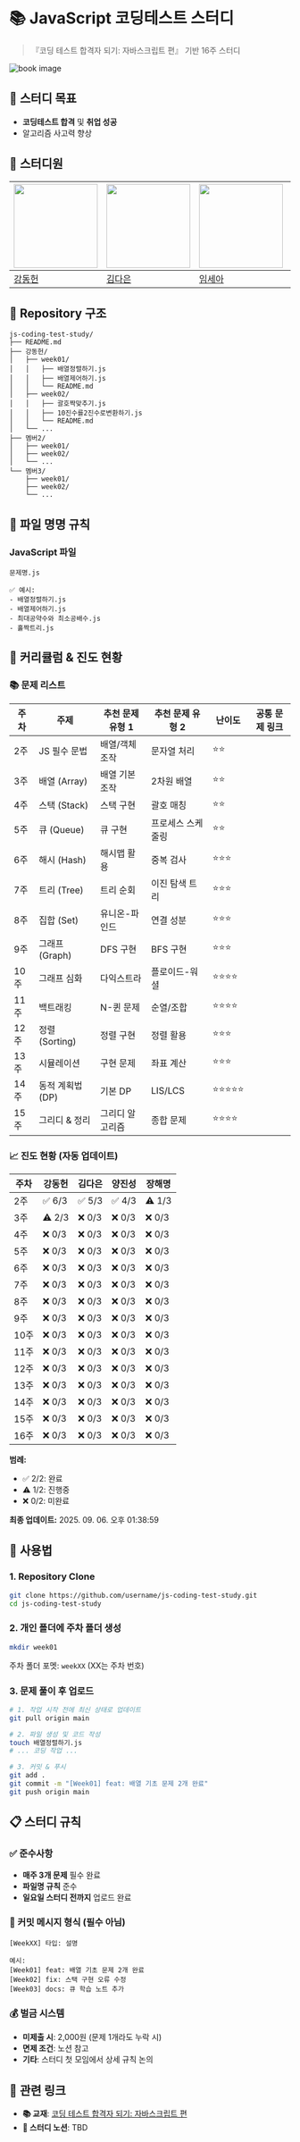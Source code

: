 # 📚 JavaScript 코딩테스트 스터디

> 『코딩 테스트 합격자 되기: 자바스크립트 편』 기반 16주 스터디

![book image](https://contents.kyobobook.co.kr/sih/fit-in/458x0/pdt/9791191905885.jpg)

## 🎯 스터디 목표

- **코딩테스트 합격** 및 **취업 성공**
- 알고리즘 사고력 향상

## 👥 스터디원

| <a href="https://github.com/daniel2231"><img src="https://avatars.githubusercontent.com/u/39212398?v=4" width="150px"/></a> | <a href="https://github.com/dani1552"><img src="https://avatars.githubusercontent.com/u/150661115?v=4" width="150px"/></a> | <a href="https://github.com/seah526"><img src="https://avatars.githubusercontent.com/u/50127687?v=4" width="150px"/></a> | <a href="https://github.com/jjaneyxx"><img src="https://avatars.githubusercontent.com/u/176101105?v=4" width="150px"/></a> | <a href="https://github.com/jinseoIT"><img src="https://avatars.githubusercontent.com/u/69947833?v=4" width="150px"/></a> |
| --------------------------------------------------------------------------------------------------------------------------- | -------------------------------------------------------------------------------------------------------------------------- | ------------------------------------------------------------------------------------------------------------------------ | -------------------------------------------------------------------------------------------------------------------------- | ------------------------------------------------------------------------------------------------------------------------ | 
| [강동헌](https://github.com/daniel2231)                                                                                     | [김다은](https://github.com/dani1552)                                                                                      | [임세아](https://github.com/seah526)                                                                                     | [장해명](https://github.com/jjaneyxx)                                                                                      | [양진성](https://github.com/jinseoIT)                                                                                     |

## 📁 Repository 구조

```
js-coding-test-study/
├── README.md
├── 강동헌/
│   ├── week01/
│   │   ├── 배열정렬하기.js
│   │   ├── 배열제어하기.js
│   │   └── README.md
│   ├── week02/
│   │   ├── 괄호짝맞추기.js
│   │   ├── 10진수를2진수로변환하기.js
│   │   └── README.md
│   └── ...
├── 멤버2/
│   ├── week01/
│   ├── week02/
│   └── ...
└── 멤버3/
    ├── week01/
    ├── week02/
    └── ...
```

## 📝 파일 명명 규칙

### **JavaScript 파일**

```
문제명.js

✅ 예시:
- 배열정렬하기.js
- 배열제어하기.js
- 최대공약수와 최소공배수.js
- 홀짝트리.js
```

## 📅 커리큘럼 & 진도 현황

### 📚 문제 리스트

| 주차 | 주제             | 추천 문제 유형 1 | 추천 문제 유형 2  | 난이도     | 공통 문제 링크     |
| ---- | ---------------- | ---------------- | ----------------- | ---------- | ------------- |
| 2주  | JS 필수 문법     | 배열/객체 조작   | 문자열 처리       | ⭐⭐       |  |
| 3주  | 배열 (Array)     | 배열 기본 조작   | 2차원 배열        | ⭐⭐       |  |
| 4주  | 스택 (Stack)     | 스택 구현        | 괄호 매칭         | ⭐⭐       |  |
| 5주  | 큐 (Queue)       | 큐 구현          | 프로세스 스케줄링 | ⭐⭐       |  |
| 6주  | 해시 (Hash)      | 해시맵 활용      | 중복 검사         | ⭐⭐⭐     |  |
| 7주  | 트리 (Tree)      | 트리 순회        | 이진 탐색 트리    | ⭐⭐⭐     |  |
| 8주  | 집합 (Set)       | 유니온-파인드    | 연결 성분         | ⭐⭐⭐     |  |
| 9주  | 그래프 (Graph)   | DFS 구현         | BFS 구현          | ⭐⭐⭐     |  |
| 10주 | 그래프 심화      | 다익스트라       | 플로이드-워셜     | ⭐⭐⭐⭐   |  |
| 11주 | 백트래킹         | N-퀸 문제        | 순열/조합         | ⭐⭐⭐⭐   |  |
| 12주 | 정렬 (Sorting)   | 정렬 구현        | 정렬 활용         | ⭐⭐⭐     |  |
| 13주 | 시뮬레이션       | 구현 문제        | 좌표 계산         | ⭐⭐⭐     |  |
| 14주 | 동적 계획법 (DP) | 기본 DP          | LIS/LCS           | ⭐⭐⭐⭐⭐ |  |
| 15주 | 그리디 & 정리    | 그리디 알고리즘  | 종합 문제         | ⭐⭐⭐⭐   |  |

### **📈 진도 현황** (자동 업데이트)

<!-- PROGRESS_START -->
| 주차 | 강동헌 | 김다은 | 양진성 | 장해명 |
|------|-------|-------|-------|-------|
| 2주 | ✅ 6/3 | ✅ 5/3 | ✅ 4/3 | ⚠️ 1/3 |
| 3주 | ⚠️ 2/3 | ❌ 0/3 | ❌ 0/3 | ❌ 0/3 |
| 4주 | ❌ 0/3 | ❌ 0/3 | ❌ 0/3 | ❌ 0/3 |
| 5주 | ❌ 0/3 | ❌ 0/3 | ❌ 0/3 | ❌ 0/3 |
| 6주 | ❌ 0/3 | ❌ 0/3 | ❌ 0/3 | ❌ 0/3 |
| 7주 | ❌ 0/3 | ❌ 0/3 | ❌ 0/3 | ❌ 0/3 |
| 8주 | ❌ 0/3 | ❌ 0/3 | ❌ 0/3 | ❌ 0/3 |
| 9주 | ❌ 0/3 | ❌ 0/3 | ❌ 0/3 | ❌ 0/3 |
| 10주 | ❌ 0/3 | ❌ 0/3 | ❌ 0/3 | ❌ 0/3 |
| 11주 | ❌ 0/3 | ❌ 0/3 | ❌ 0/3 | ❌ 0/3 |
| 12주 | ❌ 0/3 | ❌ 0/3 | ❌ 0/3 | ❌ 0/3 |
| 13주 | ❌ 0/3 | ❌ 0/3 | ❌ 0/3 | ❌ 0/3 |
| 14주 | ❌ 0/3 | ❌ 0/3 | ❌ 0/3 | ❌ 0/3 |
| 15주 | ❌ 0/3 | ❌ 0/3 | ❌ 0/3 | ❌ 0/3 |
| 16주 | ❌ 0/3 | ❌ 0/3 | ❌ 0/3 | ❌ 0/3 |

**범례:**
- ✅ 2/2: 완료
- ⚠️ 1/2: 진행중  
- ❌ 0/2: 미완료

**최종 업데이트:** 2025. 09. 06. 오후 01:38:59
<!-- PROGRESS_END -->

## 🚀 사용법

### **1. Repository Clone**

```bash
git clone https://github.com/username/js-coding-test-study.git
cd js-coding-test-study
```

### **2. 개인 폴더에 주차 폴더 생성**

```bash
mkdir week01
```

주차 폴더 포멧: `weekXX` (XX는 주차 번호)

### **3. 문제 풀이 후 업로드**

```bash
# 1. 작업 시작 전에 최신 상태로 업데이트
git pull origin main

# 2. 파일 생성 및 코드 작성
touch 배열정렬하기.js
# ... 코딩 작업 ...

# 3. 커밋 & 푸시
git add .
git commit -m "[Week01] feat: 배열 기초 문제 2개 완료"
git push origin main
```

## 📋 스터디 규칙

### **✅ 준수사항**

- **매주 3개 문제** 필수 완료
- **파일명 규칙** 준수
- **일요일 스터디 전까지** 업로드 완료

### **📝 커밋 메시지 형식 (필수 아님)**

```
[WeekXX] 타입: 설명

예시:
[Week01] feat: 배열 기초 문제 2개 완료
[Week02] fix: 스택 구현 오류 수정
[Week03] docs: 큐 학습 노트 추가
```

### **💰 벌금 시스템**

- **미제출 시**: 2,000원 (문제 1개라도 누락 시)
- **면제 조건**: 노션 참고
- **기타**: 스터디 첫 모임에서 상세 규칙 논의

## 🔗 관련 링크

- **📚 교재**: [코딩 테스트 합격자 되기: 자바스크립트 편](https://product.kyobobook.co.kr/detail/S000213641007)
- **📝 스터디 노션**: TBD
